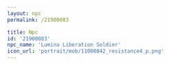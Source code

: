 ```yaml
---
layout: npc
permalink: /21900083

title: Npc
id: '21900083'
npc_name: 'Lumina Liberation Soldier'
icon_url: 'portrait/mob/11000842_resistance4_p.png'
---
```

